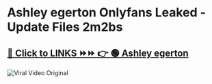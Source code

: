 
 # Ashley egerton Onlyfans Leaked - Update Files 2m2bs

## <h2><a href="https://clipsfans.com/Ashley_egerton&ref=git">🔗 Click to LINKS ⏩⏩ 👉 🟢 Ashley egerton </a></h2>

<a href="https://clipsfans.com/Ashley_egerton&ref=git" rel="nofollow" data-target="animated-image.originalLink"><img src="https://i.ibb.co.com/xMMVF88/686577567.gif" alt="Viral Video Original" style="max-width: 100%; display: inline-block;" data-target="animated-image.originalImage"></a>

